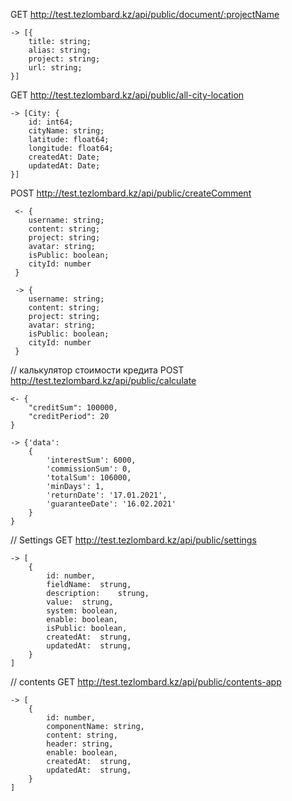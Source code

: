 GET http://test.tezlombard.kz/api/public/document/:projectName


    -> [{
        title: string;
        alias: string;
        project: string;
        url: string;
    }]


GET http://test.tezlombard.kz/api/public/all-city-location

   
    -> [City: {
        id: int64;
        cityName: string;
        latitude: float64;
        longitude: float64;
        createdAt: Date;
        updatedAt: Date;
    }]

  
POST http://test.tezlombard.kz/api/public/createComment
     
     <- {
        username: string;
        content: string;
        project: string;
        avatar: string;
        isPublic: boolean;
        cityId: number
     }
     
     -> {
        username: string;
        content: string;
        project: string;
        avatar: string;
        isPublic: boolean;
        cityId: number
     }


// калькулятор стоимости кредита
POST http://test.tezlombard.kz/api/public/calculate
  

    <- {
        "creditSum": 100000,
        "creditPeriod": 20
    }

    -> {'data': 
        {
            'interestSum': 6000, 
            'commissionSum': 0, 
            'totalSum': 106000, 
            'minDays': 1, 
            'returnDate': '17.01.2021', 
            'guaranteeDate': '16.02.2021'
        }
    }


// Settings
GET http://test.tezlombard.kz/api/public/settings


    -> [
        {
            id:	number,
            fieldName:	strung,
            description:	strung,
            value:	strung,
            system: boolean,
            enable: boolean,
            isPublic: boolean,
            createdAt:	strung,
            updatedAt:	strung,
        }
    ]

// contents
GET http://test.tezlombard.kz/api/public/contents-app


    -> [
        {
            id:	number,
            componentName: string,
            content: string,
            header: string,
            enable: boolean,
            createdAt:	strung,
            updatedAt:	strung,
        }
    ]
